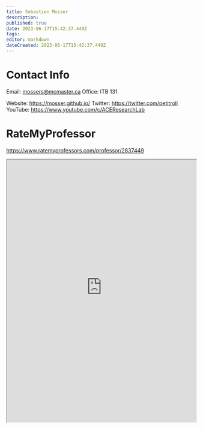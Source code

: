 ```yaml
---
title: Sebastien Mosser
description: 
published: true
date: 2023-06-17T15:42:37.449Z
tags: 
editor: markdown
dateCreated: 2023-06-17T15:42:37.449Z
---
```


# Contact Info
Email: mossers@mcmaster.ca
Office: ITB 131

Website: https://mosser.github.io/
Twitter: https://twitter.com/petitroll
YouTube: https://www.youtube.com/c/ACEResearchLab

# RateMyProfessor
https://www.ratemyprofessors.com/professor/2837449
<iframe src="https://www.ratemyprofessors.com/professor/2837449" title="RateMyProfessors" width=100% height=700px />